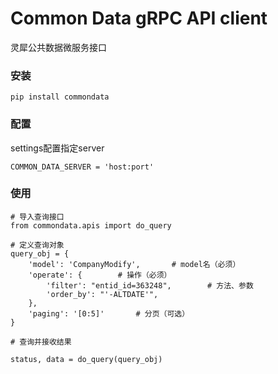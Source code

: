 # Common Data gRPC API client

灵犀公共数据微服务接口

### 安装

```
pip install commondata
```

### 配置

settings配置指定server

```
COMMON_DATA_SERVER = 'host:port'

```

### 使用

```
# 导入查询接口
from commondata.apis import do_query

# 定义查询对象
query_obj = {
    'model': 'CompanyModify',		# model名（必须）
    'operate': {		# 操作（必须）
        'filter': "entid_id=363248",		# 方法、参数
        'order_by': "'-ALTDATE'",
    },
    'paging': '[0:5]'		# 分页（可选）
}

# 查询并接收结果

status, data = do_query(query_obj)

```

